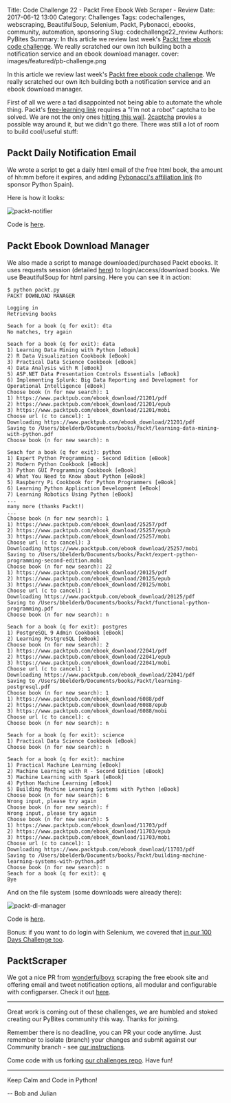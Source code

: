 Title: Code Challenge 22 - Packt Free Ebook Web Scraper - Review
Date: 2017-06-12 13:00
Category: Challenges
Tags: codechallenges, webscraping, BeautifulSoup, Selenium, Packt, Pybonacci, ebooks, community, automation, sponsoring
Slug: codechallenge22_review
Authors: PyBites
Summary: In this article we review last week's [Packt free ebook code challenge](http://pybit.es/codechallenge22.html). We really scratched our own itch building both a notification service and an ebook download manager.
cover: images/featured/pb-challenge.png

In this article we review last week's [Packt free ebook code challenge](http://pybit.es/codechallenge22.html). We really scratched our own itch building both a notification service and an ebook download manager.

First of all we were a tad disappointed not being able to automate the whole thing. Packt's [free-learning link](https://www.packtpub.com/packt/offers/free-learning) requires a "I'm not a robot" captcha to be solved. We are not the only ones [hitting this wall](https://github.com/igbt6/Packt-Publishing-Free-Learning/issues/51). [2captcha](https://2captcha.com/recaptchav2_eng_instruction) provies a possible way around it, but we didn't go there. There was still a lot of room to build cool/useful stuff:

## Packt Daily Notification Email

We wrote a script to get a daily html email of the free html book, the amount of hh:mm before it expires, and adding [Pybonacci's affiliation link](https://www.packtpub.com/packt/offers/free-learning?utm_source=Pybonacci&utm_medium=referral&utm_campaign=FreeLearning2017CharityReferrals) (to sponsor Python Spain).

Here is how it looks: 

![packt-notifier]({filename}/images/packt-notifier.png)

Code is [here](https://github.com/pybites/100DaysOfCode/tree/master/076).

## Packt Ebook Download Manager

We also made a script to manage downloaded/purchased Packt ebooks. It uses requests session (detailed [here](https://pybit.es/requests-session.html)) to login/access/download books. We use BeautifulSoup for html parsing. Here you can see it in action:

	$ python packt.py
	PACKT DOWNLOAD MANAGER

	Logging in
	Retrieving books

	Seach for a book (q for exit): dta
	No matches, try again

	Seach for a book (q for exit): data
	1) Learning Data Mining with Python [eBook]
	2) R Data Visualization Cookbook [eBook]
	3) Practical Data Science Cookbook [eBook]
	4) Data Analysis with R [eBook]
	5) ASP.NET Data Presentation Controls Essentials [eBook]
	6) Implementing Splunk: Big Data Reporting and Development for Operational Intelligence [eBook]
	Choose book (n for new search): 1
	1) https://www.packtpub.com/ebook_download/21201/pdf
	2) https://www.packtpub.com/ebook_download/21201/epub
	3) https://www.packtpub.com/ebook_download/21201/mobi
	Choose url (c to cancel): 1
	Downloading https://www.packtpub.com/ebook_download/21201/pdf
	Saving to /Users/bbelderb/Documents/books/Packt/learning-data-mining-with-python.pdf
	Choose book (n for new search): n

	Seach for a book (q for exit): python
	1) Expert Python Programming - Second Edition [eBook]
	2) Modern Python Cookbook [eBook]
	3) Python GUI Programming Cookbook [eBook]
	4) What You Need to Know about Python [eBook]
	5) Raspberry Pi Cookbook for Python Programmers [eBook]
	6) Learning Python Application Development [eBook]
	7) Learning Robotics Using Python [eBook]
	...
	many more (thanks Packt!)
	...
	Choose book (n for new search): 1
	1) https://www.packtpub.com/ebook_download/25257/pdf
	2) https://www.packtpub.com/ebook_download/25257/epub
	3) https://www.packtpub.com/ebook_download/25257/mobi
	Choose url (c to cancel): 3
	Downloading https://www.packtpub.com/ebook_download/25257/mobi
	Saving to /Users/bbelderb/Documents/books/Packt/expert-python-programming-second-edition.mobi
	Choose book (n for new search): 22
	1) https://www.packtpub.com/ebook_download/20125/pdf
	2) https://www.packtpub.com/ebook_download/20125/epub
	3) https://www.packtpub.com/ebook_download/20125/mobi
	Choose url (c to cancel): 1
	Downloading https://www.packtpub.com/ebook_download/20125/pdf
	Saving to /Users/bbelderb/Documents/books/Packt/functional-python-programming.pdf
	Choose book (n for new search): n

	Seach for a book (q for exit): postgres
	1) PostgreSQL 9 Admin Cookbook [eBook]
	2) Learning PostgreSQL [eBook]
	Choose book (n for new search): 2
	1) https://www.packtpub.com/ebook_download/22041/pdf
	2) https://www.packtpub.com/ebook_download/22041/epub
	3) https://www.packtpub.com/ebook_download/22041/mobi
	Choose url (c to cancel): 1
	Downloading https://www.packtpub.com/ebook_download/22041/pdf
	Saving to /Users/bbelderb/Documents/books/Packt/learning-postgresql.pdf
	Choose book (n for new search): 1
	1) https://www.packtpub.com/ebook_download/6088/pdf
	2) https://www.packtpub.com/ebook_download/6088/epub
	3) https://www.packtpub.com/ebook_download/6088/mobi
	Choose url (c to cancel): c
	Choose book (n for new search): n

	Seach for a book (q for exit): science
	1) Practical Data Science Cookbook [eBook]
	Choose book (n for new search): n

	Seach for a book (q for exit): machine
	1) Practical Machine Learning [eBook]
	2) Machine Learning with R - Second Edition [eBook]
	3) Machine Learning with Spark [eBook]
	4) Python Machine Learning [eBook]
	5) Building Machine Learning Systems with Python [eBook]
	Choose book (n for new search): 6
	Wrong input, please try again
	Choose book (n for new search): f
	Wrong input, please try again
	Choose book (n for new search): 5
	1) https://www.packtpub.com/ebook_download/11703/pdf
	2) https://www.packtpub.com/ebook_download/11703/epub
	3) https://www.packtpub.com/ebook_download/11703/mobi
	Choose url (c to cancel): 1
	Downloading https://www.packtpub.com/ebook_download/11703/pdf
	Saving to /Users/bbelderb/Documents/books/Packt/building-machine-learning-systems-with-python.pdf
	Choose book (n for new search): n
	Seach for a book (q for exit): q
	Bye

And on the file system (some downloads were already there):

![packt-dl-manager]({filename}/images/packt-dl-manager.png)

Code is [here](https://github.com/pybites/100DaysOfCode/tree/master/072).

Bonus: if you want to do login with Selenium, we covered that [in our 100 Days Challenge too](https://github.com/pybites/100DaysOfCode/tree/master/066).

## PacktScraper

We got a nice PR from [wonderfulboyx](http://github.com/wonderfulboyx) scraping the free ebook site and offering email and tweet notification options, all modular and configurable with configparser. Check it out [here](https://github.com/pybites/challenges/tree/community/22/wonderfulboyx).

---

Great work is coming out of these challenges, we are humbled and stoked creating our PyBites community this way. Thanks for joining.

Remember there is no deadline, you can PR your code anytime. Just remember to isolate (branch) your changes and submit against our Community branch - see [our instructions](https://github.com/pybites/challenges/blob/master/INSTALL.md).

Come code with us forking [our challenges repo](https://github.com/pybites/challenges). Have fun!

---

Keep Calm and Code in Python!

-- Bob and Julian
